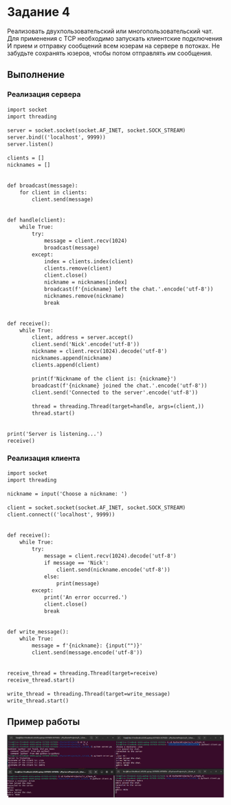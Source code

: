 # Задание 4

Реализовать двухпользовательский или многопользовательский чат. Для применения с TCP необходимо запускать клиентские подключения И прием
и отправку сообщений всем юзерам на сервере в потоках. Не забудьте сохранять юзеров,
чтобы потом отправлять им сообщения.

## Выполнение

### Реализация сервера

    import socket
    import threading
    
    server = socket.socket(socket.AF_INET, socket.SOCK_STREAM)
    server.bind(('localhost', 9999))
    server.listen()
    
    clients = []
    nicknames = []
    
    
    def broadcast(message):
        for client in clients:
            client.send(message)
    
    
    def handle(client):
        while True:
            try:
                message = client.recv(1024)
                broadcast(message)
            except:
                index = clients.index(client)
                clients.remove(client)
                client.close()
                nickname = nicknames[index]
                broadcast(f'{nickname} left the chat.'.encode('utf-8'))
                nicknames.remove(nickname)
                break
    
    
    def receive():
        while True:
            client, address = server.accept()
            client.send('Nick'.encode('utf-8'))
            nickname = client.recv(1024).decode('utf-8')
            nicknames.append(nickname)
            clients.append(client)
    
            print(f'Nickname of the client is: {nickname}')
            broadcast(f'{nickname} joined the chat.'.encode('utf-8'))
            client.send('Connected to the server'.encode('utf-8'))
    
            thread = threading.Thread(target=handle, args=(client,))
            thread.start()
    
    
    print('Server is listening...')
    receive()







### Реализация клиента

    import socket
    import threading
    
    nickname = input('Choose a nickname: ')
    
    client = socket.socket(socket.AF_INET, socket.SOCK_STREAM)
    client.connect(('localhost', 9999))
    
    
    def receive():
        while True:
            try:
                message = client.recv(1024).decode('utf-8')
                if message == 'Nick':
                    client.send(nickname.encode('utf-8'))
                else:
                    print(message)
            except:
                print('An error occurred.')
                client.close()
                break
    
    
    def write_message():
        while True:
            message = f'{nickname}: {input("")}'
            client.send(message.encode('utf-8'))
    
    
    receive_thread = threading.Thread(target=receive)
    receive_thread.start()
    
    write_thread = threading.Thread(target=write_message)
    write_thread.start()




## Пример работы

![Пример задания 4](assets/task_4.png)
